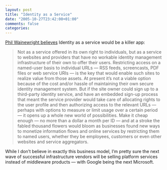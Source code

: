 ```yaml
---
layout: post
title: "Identity as a Service"
date: "2005-10-27T23:42:00+01:00"
comments: false
categories: 
---
```


<p><a href="http://www.looselycoupled.com/blog/lc00aa00124.html">Phil Wainewright believes</a> Identity as a service would be a killer app:</p>

<blockquote>
<p>Not as a service offered in its own right to individuals, but as a service to websites and providers that have no workable identity management infrastructure of their own to offer their users. Restricting access on a named-user basis to individual URLs &#8212; RSS feeds, screencasts, PDF files or web service URIs &#8212; is the key that would enable such sites to realize value from those assets. At present it&#8217;s not a viable option because of the cost and/or hassle of maintaining their own secure identity management system. But if the site owner could sign up to a third-party identity service, and have an embedded sign-up process that meant the service provider would take care of allocating rights to the user profile and then authorizing access to the relevant URLs &#8212; perhaps with options to measure or limit usage over a certain period &#8212; it opens up a whole new world of possibilities. Make it cheap enough &#8212; no more than a dollar a month per ID &#8212; and at a stroke the fabled thousand flowers would bloom as businesses found new ways to monetize information flows and online services by restricting them to named users, whether they be employees, customers or even other websites and service aggregators.</p>
</blockquote>

<p>While I don&#8217;t believe in exactly this business model, I&#8217;m pretty sure the next wave of successful infrastructure vendors will be selling platform services instead of middleware products &#8212; with Google being the next Microsoft.</p>


